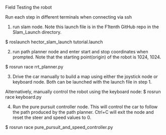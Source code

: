 Field Testing the robot

Run each step in different terminals when connecting via ssh

1) run slam node. Note this launch file is in the F1tenth GitHub repo in the Slam_Launch directory.

$ roslaunch hector_slam_launch tutorial.launch 

2) run path planner node and enter start and stop coordinates when prompted. Note that the starting point(origin) of the robot is 1024, 1024.

$ rosrun race rrt_planner.py

3) Drive the car manually to build a map using either the joystick node or keyboard node. Both can be launched with the launch file in step 1.

Alternatively, manually control the robot using the keyboard node:
$ rosrun race keyboard.py

4) Run the pure pursuit controller node. This will control the car to follow the path produced by the path planner. Ctrl+C will exit the node and reset the steer and speed values to 0.

$ rosrun race pure_pursuit_and_speed_controller.py


